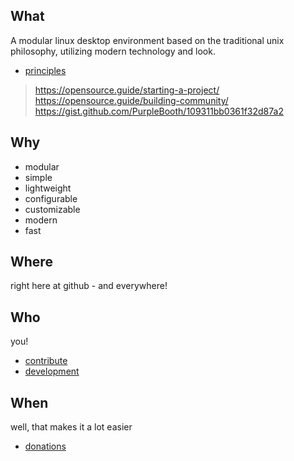 ## What

A modular linux desktop environment based on the traditional unix philosophy, utilizing modern technology and look.

- [principles](Principles.md)


> https://opensource.guide/starting-a-project/
> https://opensource.guide/building-community/
> https://gist.github.com/PurpleBooth/109311bb0361f32d87a2


## Why

- modular
- simple
- lightweight
- configurable
- customizable
- modern
- fast


## Where

right here at github - and everywhere!


## Who

you!

- [contribute](Contribute.md)
- [development](Development.md)


## When

well, that makes it a lot easier

- [donations](Donations.md)
